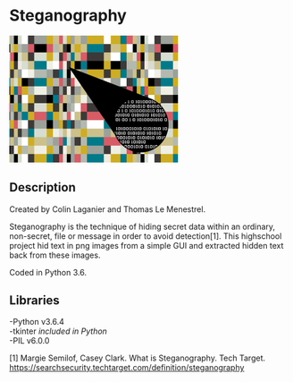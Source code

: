 # Steganography

<img src="/Images/steganography_cover.png" alt="Menu Screenshot" width="60%">

## Description 

Created by Colin Laganier and Thomas Le Menestrel.

Steganography is the technique of hiding secret data within an ordinary, non-secret, file or message in order to avoid detection[1]. This highschool project hid text in png images from a simple GUI and extracted hidden text back from these images. 

Coded in Python 3.6. 

## Libraries

-Python v3.6.4<br>
-tkinter _included in Python_<br>
-PIL v6.0.0<br>


[1] Margie Semilof, Casey Clark. What is Steganography. Tech Target. https://searchsecurity.techtarget.com/definition/steganography
